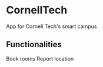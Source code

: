 CornellTech
===========
App for Cornell Tech's smart campus

Functionalities
-----------
Book rooms
Report location
